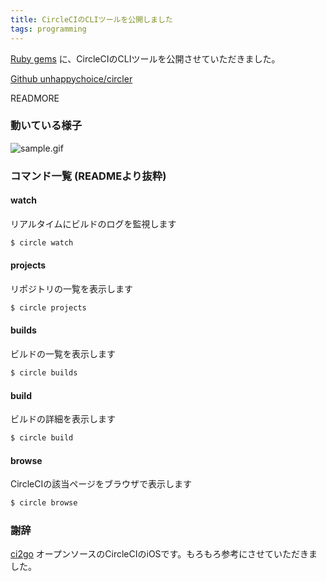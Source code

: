 ```yaml
---
title: CircleCIのCLIツールを公開しました
tags: programming
---
```


[Ruby gems](https://rubygems.org) に、CircleCIのCLIツールを公開させていただきました。

[Github unhappychoice/circler](https://github.com/unhappychoice/circler)

READMORE

### 動いている様子

![sample.gif](https://github.com/unhappychoice/circler/raw/master/movie/rec.gif)

### コマンド一覧 (READMEより抜粋)

#### watch
リアルタイムにビルドのログを監視します

```sh
$ circle watch
```

#### projects
リポジトリの一覧を表示します

```sh
$ circle projects
```

#### builds
ビルドの一覧を表示します

```sh
$ circle builds
```

#### build
ビルドの詳細を表示します

```sh
$ circle build
```

#### browse
CircleCIの該当ページをブラウザで表示します

```sh
$ circle browse
```

### 謝辞
[ci2go](https://github.com/ngs/ci2go) オープンソースのCircleCIのiOSです。もろもろ参考にさせていただきました。

